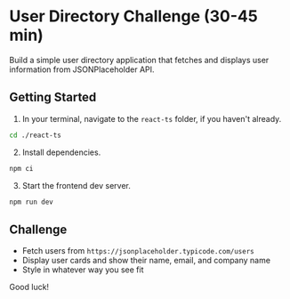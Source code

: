# User Directory Challenge (30-45 min)

Build a simple user directory application that fetches and displays user information from JSONPlaceholder API.

## Getting Started

1. In your terminal, navigate to the `react-ts` folder, if you haven't already.

```bash
cd ./react-ts
```

2. Install dependencies.

```bash
npm ci
```

3. Start the frontend dev server.

```bash
npm run dev
```

## Challenge

- Fetch users from `https://jsonplaceholder.typicode.com/users`
- Display user cards and show their name, email, and company name
- Style in whatever way you see fit

Good luck! 
